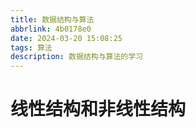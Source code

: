 ```yaml
---
title: 数据结构与算法
abbrlink: 4b0178e0
date: 2024-03-20 15:08:25
tags: 算法
description: 数据结构与算法的学习
---
```


#  线性结构和非线性结构

